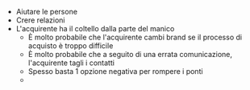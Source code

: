 - Aiutare le persone
- Crere relazioni
- L'acquirente ha il coltello dalla parte del manico
	- È molto probabile che l'acquirente cambi brand se il processo di acquisto è troppo difficile
	- È molto probabile che a seguito di una errata comunicazione, l'acquirente tagli i contatti
	- Spesso basta 1 opzione negativa per rompere i ponti
	- 
